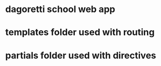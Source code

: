 # dagoretti school web app
# templates folder used with routing
# partials folder used with directives

